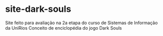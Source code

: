 # site-dark-souls
Site feito para avaliação na 2a etapa do curso de Sistemas de Informação da UniRios Conceito de enciclopédia do jogo Dark Souls
